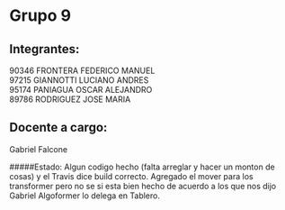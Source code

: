 Grupo 9                                                                                                                                                                
==========

Integrantes:
----------
90346 FRONTERA FEDERICO MANUEL  
97215 GIANNOTTI LUCIANO ANDRES  
95174 PANIAGUA OSCAR ALEJANDRO  
89786 RODRIGUEZ JOSE MARIA  

Docente a cargo: 
---------- 
Gabriel Falcone

#####Estado: 
Algun codigo hecho (falta arreglar y hacer un monton de cosas) y el Travis dice build correcto.
Agregado el mover para los transformer pero no se si esta bien hecho de acuerdo a los que nos dijo Gabriel
Algoformer lo delega en Tablero.
